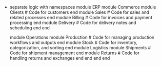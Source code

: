 - separate logic with namespaces
module ERP
  module Commerce
    module Clients
      # Code for customers
    end
    module Sales
      # Code for sales and related processes
    end
    module Billing
      # Code for invoices and payment processing
    end
    module Delivery
      # Code for delivery notes and scheduling
    end
  end

  module Operations
    module Production
      # Code for managing production workflows and outputs
    end
    module Stock
      # Code for inventory, categorization, and sorting
    end
    module Logistics
      module Shipments
        # Code for shipment management
      end
      module Returns
        # Code for handling returns and exchanges
      end
    end
  end
end

